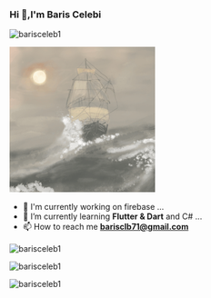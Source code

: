### Hi 👋,I'm Baris Celebi 
<p align="left"> <img src="https://komarev.com/ghpvc/?username=barisceleb1" alt="barisceleb1" /> </p>

![](https://github.com/barisceleb1/barisceleb1/blob/master/sailboat-1685_256.gif)    
<!--<p>&nbsp;<img align="center" src="https://github-readme-stats.vercel.app/api?username=barisceleb1&show_icons=true&locale=en" alt="barisceleb1" /></p>-->

- 🔭 I'm currently working on firebase ...
- 🌱 I’m currently learning **Flutter & Dart** and C# ...
- 📫 How to reach me **barisclb71@gmail.com**

<p><img align="center" src="https://github-readme-stats.vercel.app/api?username=barisceleb1&show_icons=true&locale=en" alt="barisceleb1" /></p>
<p><img align=" center" src="https://github-readme-streak-stats.herokuapp.com/?user=barisceleb1&" alt="barisceleb1" /></p>
<p><img align="left" src="https://github-readme-stats.vercel.app/api/top-langs?username=barisceleb1&show_icons=true&locale=en&layout=compact" alt="barisceleb1" /></p>
